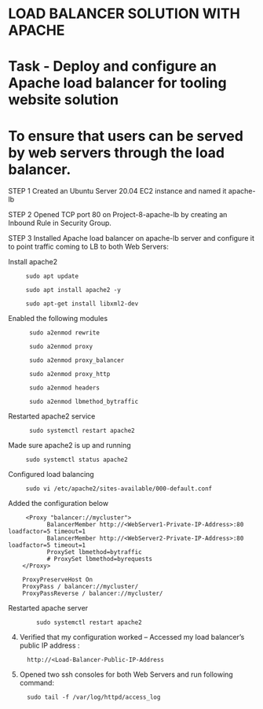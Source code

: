 
# LOAD BALANCER SOLUTION WITH APACHE

# Task -  Deploy and configure an Apache load balancer for tooling website solution

# To ensure that users can be served by web servers through the load balancer.
      
 STEP 1  Created an Ubuntu Server 20.04 EC2 instance and named it apache-lb 
 
 STEP 2  Opened TCP port 80 on Project-8-apache-lb by creating an Inbound Rule in Security Group.

 STEP  3 Installed Apache load balancer on apache-lb server and configure it to point traffic coming to LB to both Web Servers:

   Install apache2
   
         sudo apt update
       
         sudo apt install apache2 -y

         sudo apt-get install libxml2-dev
         
   Enabled the following modules
   
          sudo a2enmod rewrite
         
          sudo a2enmod proxy
         
          sudo a2enmod proxy_balancer
        
          sudo a2enmod proxy_http
         
          sudo a2enmod headers
        
          sudo a2enmod lbmethod_bytraffic
          
  Restarted apache2 service
  
          sudo systemctl restart apache2
          
  Made sure apache2 is up and running
  
         sudo systemctl status apache2
         
  Configured load balancing
  
         sudo vi /etc/apache2/sites-available/000-default.conf
         
  Added the configuration below
  
         <Proxy "balancer://mycluster">
               BalancerMember http://<WebServer1-Private-IP-Address>:80 loadfactor=5 timeout=1
               BalancerMember http://<WebServer2-Private-IP-Address>:80 loadfactor=5 timeout=1
               ProxySet lbmethod=bytraffic
               # ProxySet lbmethod=byrequests
        </Proxy>

        ProxyPreserveHost On
        ProxyPass / balancer://mycluster/
        ProxyPassReverse / balancer://mycluster/
 
 Restarted apache server
 
            sudo systemctl restart apache2
            
   4. Verified that my configuration worked – Accessed my load balancer’s public IP address :

            http://<Load-Balancer-Public-IP-Address
            
   5. Opened two ssh consoles for both Web Servers and run following command:

            sudo tail -f /var/log/httpd/access_log
 
          
          
          
          
